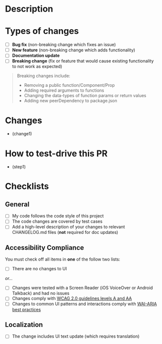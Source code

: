 <!--- Provide a general summary of your changes in the Title above -->

# Description

<!--- Please include a summary of the change and which issue is fixed. Please also include relevant motivation and context. List any dependencies that are required for this change. -->

# Types of changes

<!--- What types of changes does your code introduce? Put an `x` in all the boxes that apply: -->

- [ ] **Bug fix** (non-breaking change which fixes an issue)
- [ ] **New feature** (non-breaking change which adds functionality)
- [ ] **Documentation update**
- [ ] **Breaking change** (fix or feature that would cause existing functionality to not work as expected)

> Breaking changes include:
>
> - Removing a public function/Component/Prop
> - Adding required arguments to functions
> - Changing the data-types of function params or return values
> - Adding new peerDependency to package.json

# Changes

- (change1)

# How to test-drive this PR

- (step1)

# Checklists

<!--- Go over all the following points, and put an `x` in all the boxes that apply. -->
<!--- If you're unsure about any of these, don't hesitate to ask. We're here to help! -->

## General

- [ ] My code follows the code style of this project
- [ ] The code changes are covered by test cases
- [ ] Add a high-level description of your changes to relevant CHANGELOG.md files (**not** required for doc updates)

## Accessibility Compliance

You must check off all items in **one** of the follow two lists:

- [ ] There are no changes to UI

_or..._

- [ ] Changes were tested with a Screen Reader (iOS VoiceOver or Android Talkback) and had no issues
- [ ] Changes comply with [WCAG 2.0 guidelines levels A and AA](https://www.wuhcag.com/wcag-checklist/)
- [ ] Changes to common UI patterns and interactions comply with [WAI-ARIA best practices](https://www.w3.org/TR/wai-aria-practices-1.1/)

## Localization

- [ ] The change includes UI text update (which requires translation)
